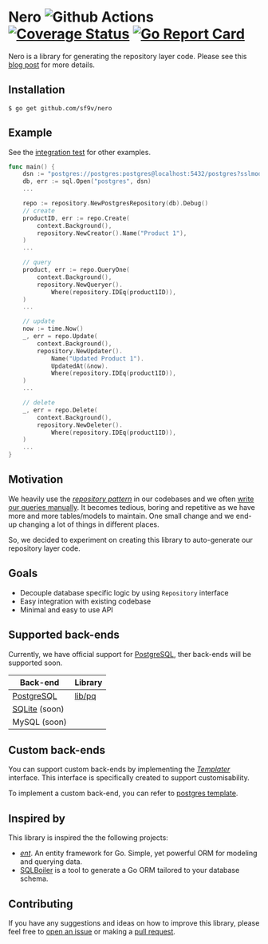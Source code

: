 # Nero ![Github Actions](https://github.com/sf9v/nero/workflows/test/badge.svg) [![Coverage Status](https://coveralls.io/repos/github/sf9v/nero/badge.svg?branch=master)](https://coveralls.io/github/sf9v/nero?branch=master) [![Go Report Card](https://goreportcard.com/badge/github.com/sf9v/nero)](https://goreportcard.com/report/github.com/sf9v/nero)

Nero is a library for generating the repository layer code. Please see this [blog post](https://sf9v.github.io/posts/generating-the-repository-layer-in-go/) for more details.

## Installation

```console
$ go get github.com/sf9v/nero
```

## Example

See the [integration test](./test/integration) for other examples.

```go
func main() {
    dsn := "postgres://postgres:postgres@localhost:5432/postgres?sslmode=disable"
    db, err := sql.Open("postgres", dsn)
    ...

    repo := repository.NewPostgresRepository(db).Debug()
    // create 
    productID, err := repo.Create(
        context.Background(), 
        repository.NewCreator().Name("Product 1"),
    )
	...	

	// query
	product, err := repo.QueryOne(
        context.Background(), 
        repository.NewQueryer().
            Where(repository.IDEq(product1ID)),
    )
	...

	// update
	now := time.Now()
	_, err = repo.Update(
        context.Background(), 
        repository.NewUpdater().
            Name("Updated Product 1").
            UpdatedAt(&now).
            Where(repository.IDEq(product1ID)),
    )
	...

	// delete 
	_, err = repo.Delete(
        context.Background(), 
        repository.NewDeleter().
            Where(repository.IDEq(product1ID)),
    )
    ...
}
```

## Motivation

We heavily use the *[repository pattern](https://threedots.tech/post/repository-pattern-in-go/)* in our codebases and we often [write our queries manually](https://golang.org/pkg/database/sql/#example_DB_QueryContext). It becomes tedious, boring and repetitive as we have more and more tables/models to maintain. One small change and we end-up changing a lot of things in different places. 

So, we decided to experiment on creating this library to auto-generate our repository layer code.

## Goals

- Decouple database specific logic by using `Repository` interface 
- Easy integration with existing codebase
- Minimal and easy to use API

## Supported back-ends

Currently, we have official support for [PostgreSQL](postgresql.org), ther back-ends will be supported soon.

| Back-end | Library | 
|---------| ------- |
| [PostgreSQL](https://postgresql.org) | [lib/pq](http://github.com/lib/pq) |
| [SQLite](https://sqlite.org) (soon) | |
| MySQL (soon) | |

## Custom back-ends

You can support custom back-ends by implementing the [_Templater_](./templater.go) interface. This interface is specifically created to support customisability.

To implement a custom back-end, you can refer to [postgres template](./template/postgres.go). 

## Inspired by

This library is inspired the the following projects:

* [*ent*](https://github.com/facebook/ent). An entity framework for Go. Simple, yet powerful ORM for modeling and querying data.
* [SQLBoiler](https://github.com/volatiletech/sqlboiler) is a tool to generate a Go ORM tailored to your database schema.

## Contributing

If you have any suggestions and ideas on how to improve this library, please feel free to [open an issue](https://github.com/sf9v/nero/issues) or making a [pull request](https://github.com/sf9v/nero/pulls).
